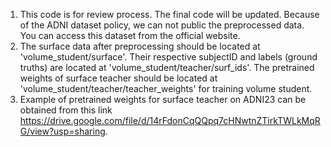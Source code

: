 1. This code is for review process. The final code will be updated. Because of the ADNI dataset policy, we can not public the preprocessed data. You can access this dataset from the official website.
2. The surface data after preprocessing should be located at 'volume_student/surface'. Their respective subjectID and labels (ground truths) are located at 'volume_student/teacher/surf_ids'. The pretrained weights of surface teacher should be located at 'volume_student/teacher/teacher_weights' for training volume student. 
3. Example of pretrained weights for surface teacher on ADNI23 can be obtained from this link https://drive.google.com/file/d/14rFdonCqQQpq7cHNwtnZTirkTWLkMqRG/view?usp=sharing.

